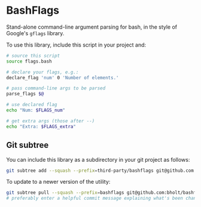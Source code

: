 BashFlags
=========

Stand-alone command-line argument parsing for bash, in the style of Google's `gflags` library.

To use this library, include this script in your project and:

~~~bash
# source this script
source flags.bash

# declare your flags, e.g.:
declare_flag 'num' 0 'Number of elements.'

# pass command-line args to be parsed
parse_flags $@

# use declared flag
echo "Num: $FLAGS_num"

# get extra args (those after --)
echo "Extra: $FLAGS_extra"
~~~

## Git subtree
You can include this library as a subdirectory in your git project as follows:

~~~bash
git subtree add --squash --prefix=third-party/bashflags git@github.com:bholt/bashflags.git master
~~~

To update to a newer version of the utility:

~~~bash
git subtree pull --squash --prefix=bashflags git@github.com:bholt/bashflags.git master
# preferably enter a helpful commit message explaining what's been changed
~~~
